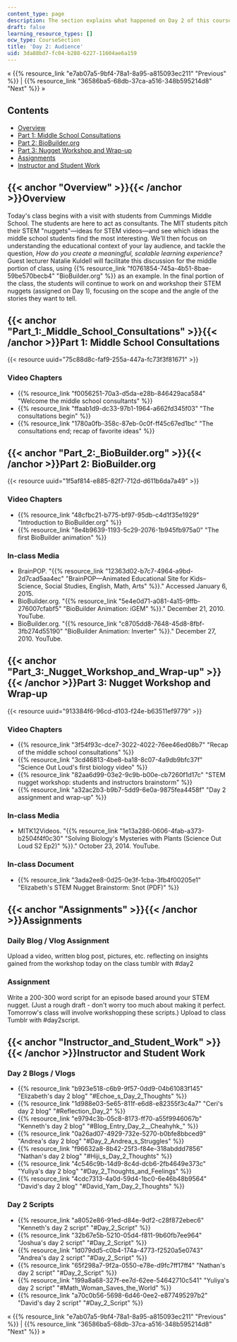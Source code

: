 ```yaml
---
content_type: page
description: The section explains what happened on Day 2 of this course.
draft: false
learning_resource_types: []
ocw_type: CourseSection
title: 'Day 2: Audience'
uid: 3da88bd7-fc04-b288-6227-11604ae6a159
---
```

« {{% resource_link "e7ab07a5-9bf4-78a1-8a95-a815093ec211" "Previous" %}} | {{% resource_link "36586ba5-68db-37ca-a516-348b595214d8" "Next" %}} »

## Contents

- [Overview](#Overview)
- [Part 1: Middle School Consultations](#Part_1:_Middle_School_Consultations)
- [Part 2: BioBuilder.org](#Part_2:_BioBuilder.org)
- [Part 3: Nugget Workshop and Wrap-up](#Part_3:_Nugget_Workshop_and_Wrap-up)
- [Assignments](#Assignments)
- [Instructor and Student Work](#Instructor_and_Student_Work)

## {{< anchor "Overview" >}}{{< /anchor >}}Overview

Today's class begins with a visit with students from Cummings Middle School. The students are here to act as consultants. The MIT students pitch their STEM "nuggets"—ideas for STEM videos—and see which ideas the middle school students find the most interesting. We'll then focus on understanding the educational context of your lay audience, and tackle the question, *How do you create a meaningful, scalable learning experience?* Guest lecturer Natalie Kuldell will facilitate this discussion for the middle portion of class, using {{% resource_link "f0761854-745a-4b51-8bae-59be570becb4" "BioBuilder.org" %}} as an example. In the final portion of the class, the students will continue to work on and workshop their STEM nuggets (assigned on Day 1), focusing on the scope and the angle of the stories they want to tell.

## {{< anchor "Part_1:_Middle_School_Consultations" >}}{{< /anchor >}}Part 1: Middle School Consultations

{{< resource uuid="75c88d8c-faf9-255a-447a-fc73f3f81671" >}}

### Video Chapters

- {{% resource_link "f0056251-70a3-d5da-e28b-846429aca584" "Welcome the middle school consultants" %}}
- {{% resource_link "ffaab1d9-dc33-97b1-1964-a662fd345f03" "The consultations begin" %}}
- {{% resource_link "1780a0fb-358c-87eb-0c0f-ff45c67ed1bc" "The consultations end; recap of favorite ideas" %}}

## {{< anchor "Part_2:_BioBuilder.org" >}}{{< /anchor >}}Part 2: BioBuilder.org

{{< resource uuid="1f5af814-e885-82f7-712d-d611b6da7a49" >}}

### Video Chapters

- {{% resource_link "48cfbc21-b775-bf97-95db-c4d1f35e1929" "Introduction to BioBuilder.org" %}}
- {{% resource_link "8e4b9639-1193-5c29-2076-1b945fb975a0" "The first BioBuilder animation" %}}

### In-class Media

- BrainPOP. "{{% resource_link "12363d02-b7c7-4964-a9bd-2d7cad5aa4ec" "BrainPOP—Animated Educational Site for Kids–Science, Social Studies, English, Math, Arts" %}}." Accessed January 6, 2015.
- BioBuilder.org. "{{% resource_link "5e4e0d71-a081-4a15-9ffb-276007cfabf5" "BioBuilder Animation: iGEM" %}}." December 21, 2010. YouTube.
- BioBuilder.org. "{{% resource_link "c8705dd8-7648-45d8-8fbf-3fb274d55190" "BioBuilder Animation: Inverter" %}}." December 27, 2010. YouTube.

## {{< anchor "Part_3:_Nugget_Workshop_and_Wrap-up" >}}{{< /anchor >}}Part 3: Nugget Workshop and Wrap-up

{{< resource uuid="913384f6-96cd-d103-f24e-b63511ef9779" >}}

### Video Chapters

- {{% resource_link "3f54f93c-dce7-3022-4022-76ee46ed08b7" "Recap of the middle school consultations" %}}
- {{% resource_link "3cd46813-4be8-ba18-8c07-4a9db9bfc37f" "Science Out Loud's first biology video" %}}
- {{% resource_link "82aa6d99-03e2-9c9b-b00e-cb7260f1d17c" "STEM nugget workshop: students and instructors brainstorm" %}}
- {{% resource_link "a32ac2b3-b9b7-5dd9-6e0a-9875fea4458f" "Day 2 assignment and wrap-up" %}}

### In-class Media

- MITK12Videos. "{{% resource_link "1e13a286-0606-4fab-a373-b2504f4f0c30" "Solving Biology's Mysteries with Plants (Science Out Loud S2 Ep2)" %}}." October 23, 2014. YouTube.

### In-class Document

- {{% resource_link "3ada2ee8-0d25-0e3f-1cba-3fb4f00205e1" "Elizabeth's STEM Nugget Brainstorm: Snot (PDF)" %}}

## {{< anchor "Assignments" >}}{{< /anchor >}}Assignments

### Daily Blog / Vlog Assignment

Upload a video, written blog post, pictures, etc. reflecting on insights gained from the workshop today on the class tumblr with #day2

### Assignment

Write a 200-300 word script for an episode based around your STEM nugget. (Just a rough draft - don't worry too much about making it perfect. Tomorrow's class will involve workshopping these scripts.) Upload to class Tumblr with #day2script.

## {{< anchor "Instructor_and_Student_Work" >}}{{< /anchor >}}Instructor and Student Work

### Day 2 Blogs / Vlogs

- {{% resource_link "b923e518-c6b9-9f57-0dd9-04b61083f145" "Elizabeth's day 2 blog" "#Echoe_s_Day_2_Thoughts" %}}
- {{% resource_link "1d988e03-5e65-811f-e6d8-e82355f3c4a7" "Ceri's day 2 blog" "#Reflection_Day_2" %}}
- {{% resource_link "e9794c3b-05c8-8173-ff70-a55f9946067b" "Kenneth's day 2 blog" "#Blog_Entry_Day_2__Cheahyhk_" %}}
- {{% resource_link "0a26ad07-4929-732e-5270-b0bfe8bbced9" "Andrea's day 2 blog" "#Day_2_Andrea_s_Struggles" %}}
- {{% resource_link "f96632a8-8b42-25f3-f84e-318abddd7856" "Nathan's day 2 blog" "#Hiji_s_Day_2_Thoughts" %}}
- {{% resource_link "4c546c9b-14d9-8c4d-dcb6-2fb4649e373c" "Yuliya's day 2 blog" "#Day_2_Thoughts_and_Feelings" %}}
- {{% resource_link "4cdc7313-4a0d-59d4-1bc0-6e46b48b9564" "David's day 2 blog" "#David_Yam_Day_2_Thoughts" %}}

### Day 2 Scripts

- {{% resource_link "a8052e86-91ed-d84e-9df2-c28f872ebec6" "Kenneth's day 2 script" "#Day_2_Script" %}}
- {{% resource_link "32b67e5b-5210-05d4-f811-9b60fb7ee964" "Joshua's day 2 script" "#Day_2_Script" %}}
- {{% resource_link "1d079dd5-c0b4-174a-4773-f2520a5e0743" "Andrea's day 2 script" "#Day_2_Script" %}}
- {{% resource_link "65f298a7-9f2a-0550-e78e-d9fc7ff17ff4" "Nathan's day 2 script" "#Day_2_Script" %}}
- {{% resource_link "199a8a68-327f-ee7d-62ee-54642710c541" "Yuliya's day 2 script" "#Math_Woman_Saves_the_World" %}}
- {{% resource_link "a70c0b56-5698-6d46-0ee2-e877495297b2" "David's day 2 script" "#Day_2_Script" %}}

« {{% resource_link "e7ab07a5-9bf4-78a1-8a95-a815093ec211" "Previous" %}} | {{% resource_link "36586ba5-68db-37ca-a516-348b595214d8" "Next" %}} »